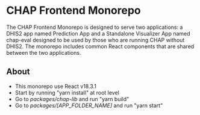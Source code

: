 # CHAP Frontend Monorepo

The CHAP Frontend Monorepo is designed to serve two applications: a DHIS2 app named Prediction App and a Standalone Visualizer App named chap-eval designed to be used by those who are running CHAP without DHIS2. The monorepo includes common React components that are shared between the two applications.


## About

- This monorepo use React v18.3.1
- Start by running "yarn install" at root level
- Go to *packages/chap-lib* and run "yarn build"
- Go to *packages/[APP_FOLDER_NAME]* and run "yarn start"
